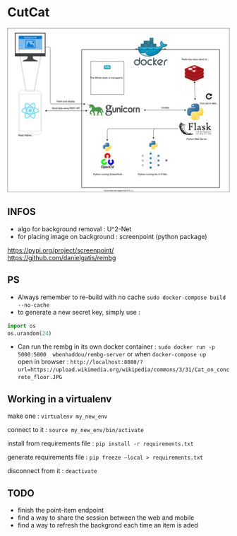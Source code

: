 # CutCat


![Architecture Description](./overview.drawio.svg)
## INFOS
- algo for background removal : U^2-Net
- for placing image on background : screenpoint (python package) 

https://pypi.org/project/screenpoint/ <br>
https://github.com/danielgatis/rembg


## PS
- Always remember to re-build with no cache `sudo docker-compose build --no-cache` 
- to generate a new secret key, simply use :
```python
import os
os.urandom(24)
```

- Can run the rembg in its own docker container : `sudo docker run -p 5000:5000  wbenhaddou/rembg-server`
or when `docker-compose up` <br>
open in browser : `http://localhost:8080/?url=https://upload.wikimedia.org/wikipedia/commons/3/31/Cat_on_concrete_floor.JPG`

## Working in a virtualenv

make one :
`virtualenv my_new_env`

connect to it :
`source my_new_env/bin/activate`

install from requirements file :
`pip install -r requirements.txt`

generate requirements file :
`pip freeze —local > requirements.txt`

disconnect from it :
`deactivate`

## TODO
- finish the point-item endpoint
- find a way to share the session between the web and mobile
- find a way to refresh the backgrond each time an item is aded
